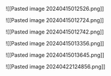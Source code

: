 

![[Pasted image 20240415012526.png]]

![[Pasted image 20240415012724.png]]

![[Pasted image 20240415012742.png]]

![[Pasted image 20240415013356.png]]

![[Pasted image 20240415013645.png]]


![[Pasted image 20240422124856.png]]
